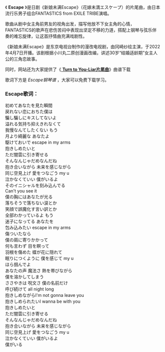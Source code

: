 

《 **Escape** 》是日剧《新娘未满Escape》（花嫁未満エスケープ）的片尾曲，由日本流行乐男子组合FANTASTICS from EXILE
TRIBE演唱。

歌曲从剧中女主角前男友的视角出发，描写他放不下女主角的心情，FANTASTICS的歌声在悲伤苦闷中表现出坚定不移的力道，搭配上钢琴与弦乐伴奏的难忘旋律，让这首抒情曲充满戏剧性。

《新娘未满Escape》是东京电视台制作的漫改电视剧，由冈崎纱绘主演，于2022年4月7日开播。该剧根据小川丸二原创漫画改编，讲述30岁“结婚适龄期”女主人公的三角恋故事。

同时，网站还为大家提供了《[ **Turn to You-Liar片尾曲**](Music-14024.html "Turn to You-
Liar片尾曲")》曲谱下载

歌词下方是 _Escape钢琴谱_ ，大家可以免费下载学习。

### Escape歌词：

初めてあなたを見た瞬間  
戻れない恋におちた僕は  
騙し騙しにキスしてないよ  
溢れる気持ち抑えきれなくて  
我慢なんてしたくない もう  
月より綺麗な あなたよ  
駆けておいで escape in my arms  
抱きしめたいと  
ただ闇雲に引き寄せる  
そんなんじゃだめなんだね  
抱き合いながら 未来を感じながら  
同じ空見上げ 愛をつなごう my u  
泣かなくていい 僕がいるよ  
そのイニシャルを刻み込んでる  
Can't you see it  
僕の胸にはあなたが光る  
落ちそうで落ちない涙とか  
笑顔で誤魔化す言い訳とか  
全部わかっているよ もう  
迷子になってる あなたを  
包み込みたい escape in my arms  
傷ついたなら  
僕の肩に寄りかかって  
何も言わず 目を瞑って  
羽根を傷めた 蝶が花に隠れて  
眠りにつくように 僕を感じて my u  
ほら掴んでよ  
あなたの声 魔法さ 熱を帯びながら  
僕を溶かしてしまう  
ささやきは 呪文さ 僕の名前だけ  
呼び続けて all night long  
抱きしめながらI'm not gonna leave you  
抱きしめられたいI wanna be with you  
抱きしめたいと  
ただ闇雲に引き寄せる  
そんなんじゃだめなんだね  
抱き合いながら 未来を感じながら  
同じ空見上げ 愛をつなごう my u  
泣かなくていい 僕がいるよ  
僕がいる

